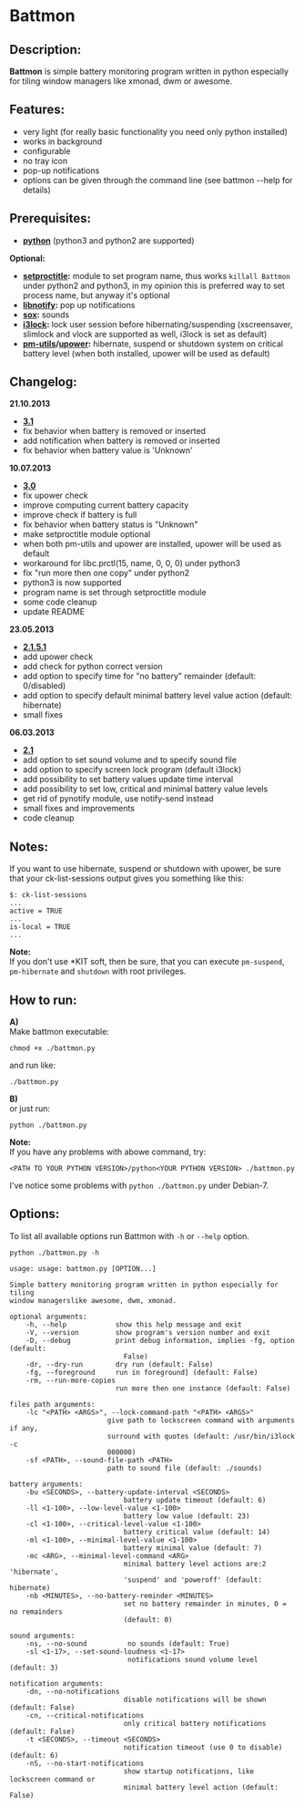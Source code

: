# Battmon

## Description:
**Battmon** is simple battery monitoring program written in python especially for tiling window managers like xmonad, dwm or awesome.

## Features:
* very light (for really basic functionality you need only python installed)
* works in background
* configurable
* no tray icon
* pop-up notifications
* options can be given through the command line (see battmon --help for details)

## Prerequisites:
* **[python](http://python.org/download/)** (python3 and python2 are supported)

**Optional:** 
* **[setproctitle](https://code.google.com/p/py-setproctitle/):** module to set program name, thus works `killall Battmon` under python2 and python3, 
in my opinion this is preferred way to set process name, but anyway it's optional  
* **[libnotify](https://developer.gnome.org/libnotify/):** pop up notifications
* **[sox](http://sox.sourceforge.net/):** sounds
* **[i3lock](http://i3wm.org/i3lock/):** lock user session before hibernating/suspending (xscreensaver, slimlock and vlock are supported as well, i3lock is set as default)
* **[pm-utils](http://pm-utils.freedesktop.org/wiki/)/[upower](http://upower.freedesktop.org/):** hibernate, suspend or shutdown system on critical battery level (when both installed, upower will be used as default)

## Changelog:
**21.10.2013**
* **[3.1](https://github.com/nictki/Battmon/releases/3.1)**
* fix behavior when battery is removed or inserted
* add notification when battery is removed or inserted
* fix behavior when battery value is 'Unknown'

**10.07.2013**
* **[3.0](https://github.com/nictki/Battmon/releases/3.0)**
* fix upower check
* improve computing current battery capacity 
* improve check if battery is full
* fix behavior when battery status is "Unknown"
* make setproctitle module optional
* when both pm-utils and upower are installed, upower will be used as default
* workaround for libc.prctl(15, name, 0, 0, 0) under python3
* fix "run more then one copy" under python2
* python3 is now supported 
* program name is set through setproctitle module
* some code cleanup
* update README

**23.05.2013**
* **[2.1.5.1](https://github.com/nictki/Battmon/releases/2.1.5.1)**
* add upower check
* add check for python correct version
* add option to specify time for "no battery" remainder (default: 0/disabled)
* add option to specify default minimal battery level value action (default: hibernate)
* small fixes

**06.03.2013**
* **[2.1](https://github.com/nictki/Battmon/releases/2.1)**
* add option to set sound volume and to specify sound file
* add option to specify screen lock program (default i3lock)
* add possibility to set battery values update time interval
* add possibility to set low, critical and minimal battery value levels
* get rid of pynotify module, use notify-send instead
* small fixes and improvements
* code cleanup

## Notes:
If you want to use hibernate, suspend or shutdown with upower, be sure that your ck-list-sessions output gives you something like this:
 
	$: ck-list-sessions
   	...
   	active = TRUE
   	...
   	is-local = TRUE
   	...

**Note:**  
If you don't use *KIT soft, then be sure, that you can execute `pm-suspend`, `pm-hibernate` and `shutdown` with root privileges. 

## How to run:
**A)**  
Make battmon executable:
	
	chmod +x ./battmon.py

and run like:

	./battmon.py 

**B)**  
or just run:

    python ./battmon.py

**Note:**  
If you have any problems with abowe command, try:

	<PATH TO YOUR PYTHON VERSION>/python<YOUR PYTHON VERSION> ./battmon.py 
	
I've notice some problems with `python ./battmon.py` under Debian-7.

## Options:
To list all available options run Battmon with `-h` or `--help` option.
	
	python ./battmon.py -h

    usage: usage: battmon.py [OPTION...]

    Simple battery monitoring program written in python especially for tiling
    window managerslike awesome, dwm, xmonad.

    optional arguments:
        -h, --help            show this help message and exit
        -V, --version         show program's version number and exit
        -D, --debug           print debug information, implies -fg, option (default:
                                False)
        -dr, --dry-run        dry run (default: False)
        -fg, --foreground     run in foreground] (default: False)
        -rm, --run-more-copies
                              run more then one instance (default: False)

    files path arguments:
        -lc "<PATH> <ARGS>", --lock-command-path "<PATH> <ARGS>"
                            give path to lockscreen command with arguments if any,
                            surround with quotes (default: /usr/bin/i3lock -c
                            000000)
        -sf <PATH>, --sound-file-path <PATH>
                            path to sound file (default: ./sounds)

    battery arguments:
        -bu <SECONDS>, --battery-update-interval <SECONDS>
                                battery update timeout (default: 6)
        -ll <1-100>, --low-level-value <1-100>
                                battery low value (default: 23)
        -cl <1-100>, --critical-level-value <1-100>
                                battery critical value (default: 14)
        -ml <1-100>, --minimal-level-value <1-100>
                                battery minimal value (default: 7)
        -mc <ARG>, --minimal-level-command <ARG>
                                minimal battery level actions are:2 'hibernate',
                                'suspend' and 'poweroff' (default: hibernate)
        -nb <MINUTES>, --no-battery-reminder <MINUTES>
                                set no battery remainder in minutes, 0 = no remainders
                                (default: 0)

    sound arguments:
        -ns, --no-sound          no sounds (default: True)
        -sl <1-17>, --set-sound-loudness <1-17>
                                 notifications sound volume level (default: 3)

    notification arguments:
        -dn, --no-notifications
                                disable notifications will be shown (default: False)
        -cn, --critical-notifications
                                only critical battery notifications (default: False)
        -t <SECONDS>, --timeout <SECONDS>
                                notification timeout (use 0 to disable) (default: 6)
        -nS, --no-start-notifications
                                show startup notifications, like lockscreen command or
                                minimal battery level action (default: False)
